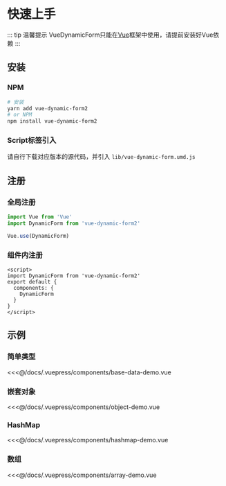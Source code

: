 # 快速上手

::: tip 温馨提示
VueDynamicForm只能在[Vue](https://vuejs.org/)框架中使用，请提前安装好Vue依赖
:::

## 安装

### NPM

``` bash
# 安装
yarn add vue-dynamic-form2
# or NPM
npm install vue-dynamic-form2
```

### Script标签引入

请自行下载对应版本的源代码，并引入 `lib/vue-dynamic-form.umd.js`

## 注册

### 全局注册

``` js
import Vue from 'Vue'
import DynamicForm from 'vue-dynamic-form2'

Vue.use(DynamicForm)
```

### 组件内注册

``` vue
<script>
import DynamicForm from 'vue-dynamic-form2'
export default {
  components: {
    DynamicForm
  }
}
</script>
```

## 示例

### 简单类型

<code-demo name="base-data-demo" lang="zh_CN"></code-demo>

<<<@/docs/.vuepress/components/base-data-demo.vue

### 嵌套对象

<code-demo name="object-demo" lang="zh_CN"></code-demo>

<<<@/docs/.vuepress/components/object-demo.vue

### HashMap

<code-demo name="hashmap-demo" lang="zh_CN"></code-demo>

<<<@/docs/.vuepress/components/hashmap-demo.vue

### 数组

<code-demo name="array-demo" lang="zh_CN"></code-demo>

<<<@/docs/.vuepress/components/array-demo.vue

